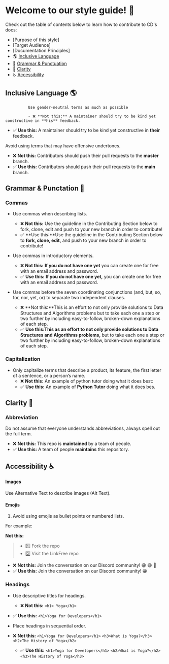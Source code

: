 # Welcome to our style guide! 👋
Check out the table of contents below to learn how to contribute to CD's docs:
- [Purpose of this style]
- [Target Audience]
- [Documentation Principles]
- 🌎 [Inclusive Language](inclusive-language)
- 📝 [Grammar & Punctuation](grammar-and-punctuation)
- 🤔 [Clarity](clarity)
- ♿ [Accessibility](accessibility)

## Inclusive Language 🌎
          
              Use gender-neutral terms as much as possible

              - ❌ **Not this:** A maintainer should try to be kind yet constructive in **his** feedback.
  - ✅ **Use this:** A maintainer should try to be kind yet constructive in **their** feedback.

Avoid using terms that may have offensive undertones.
  - ❌ **Not this:** Contributors should push their pull requests to the **master** branch.
  - ✅ **Use this:** Contributors should push their pull requests to the **main** branch.

## Grammar & Punctation 📝

### Commas

- Use commas when describing lists.
  - ❌ **Not this:** Use the guideline in the Contributing Section below to fork, clone, edit and push to your new branch in order to contribute!
  - ✅ **Use this:**Use the guideline in the Contributing Section below to **fork, clone, edit,** and push to your new branch in order to contribute!

- Use commas in introductory elements.
  - ❌ **Not this:** **If you do not have one yet** you can create one for free with an email address and password.
  - ✅ **Use this:** **If you do not have one yet,** you can create one for free with an email address and password.

- Use commas before the seven coordinating conjunctions (and, but, so, for, nor, yet, or) to separate two independent clauses.
  - ❌ **Not this:**This is an effort to not only provide solutions to Data Structures and Algorithms problems but to take each one a step or two further by including easy-to-follow, broken-down explanations of each step.
  - ✅ **Use this:**This as an effort to not only provide solutions to Data Structures and Algorithms problems**,** but to take each one a step or two further by including easy-to-follow, broken-down explanations of each step.


### Capitalization

- Only capitalize terms that describe a product, its feature, the first letter of a sentence, or a person’s name.
  - ❌ **Not this:** An example of python tutor doing what it does best:
  - ✅ **Use this:** An example of **Python Tutor** doing what it does bes.

## Clarity 🤔

### Abbreviation
Do not assume that everyone understands abbreviations, always spell out the full term.

- ❌ **Not this:** This repo is **maintained** by a team of people.
- ✅ **Use this:** A team of people **maintains** this repository.


## Accessibility ♿

#### Images

Use Alternative Text to describe images (Alt Text).

#### Emojis

1. Avoid using emojis as bullet points or numbered lists.

For example:

**Not this:**

> - 1️⃣ Fork the repo
> - 2️⃣ Visit the LinkFree repo

  - ❌ **Not this:** Join the conversation on our Discord community! 😀 😄 🎉
  - ✅ **Use this:** Join the conversation on our Discord community! 😀

### Headings

- Use descriptive titles for headings.
  - ❌ **Not this:** `<h1> Yoga</h1>`
- ✅ **Use this:** `<h1>Yoga for Developers</h1>`

- Place headings in sequential order.
- ❌ **Not this:** `<h1>Yoga for Developers</h1>`
  `<h3>What is Yoga?</h3>`
  `<h2>The History of Yoga</h2>`
  - ✅ **Use this:**  `<h1>Yoga for Developers</h1>`
  `<h2>What is Yoga?</h2>`
  `<h3>The History of Yoga</h3>`



